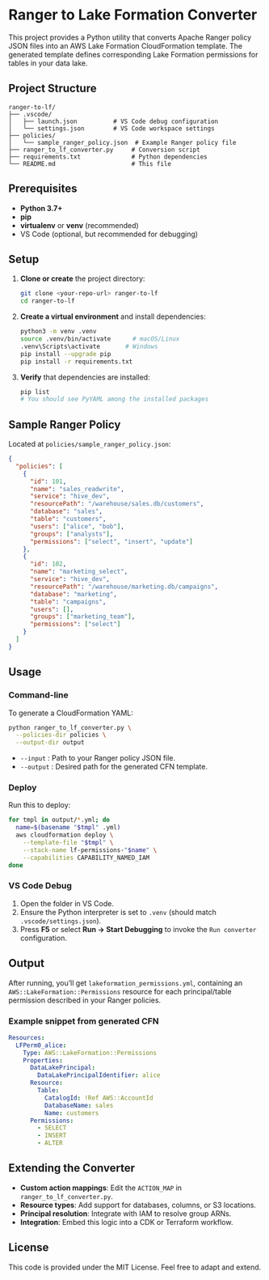 # Ranger to Lake Formation Converter

This project provides a Python utility that converts Apache Ranger policy JSON files into an AWS Lake Formation CloudFormation template. The generated template defines corresponding Lake Formation permissions for tables in your data lake.

## Project Structure

```
ranger-to-lf/
├── .vscode/
│   ├── launch.json          # VS Code debug configuration
│   └── settings.json        # VS Code workspace settings
├── policies/
│   └── sample_ranger_policy.json  # Example Ranger policy file
├── ranger_to_lf_converter.py     # Conversion script
├── requirements.txt              # Python dependencies
└── README.md                     # This file
```

## Prerequisites

* **Python 3.7+**
* **pip**
* **virtualenv** or **venv** (recommended)
* VS Code (optional, but recommended for debugging)

## Setup

1. **Clone or create** the project directory:

   ```bash
   git clone <your-repo-url> ranger-to-lf
   cd ranger-to-lf
   ```

2. **Create a virtual environment** and install dependencies:

   ```bash
   python3 -m venv .venv
   source .venv/bin/activate      # macOS/Linux
   .venv\Scripts\activate       # Windows
   pip install --upgrade pip
   pip install -r requirements.txt
   ```

3. **Verify** that dependencies are installed:

   ```bash
   pip list
   # You should see PyYAML among the installed packages
   ```

## Sample Ranger Policy

Located at `policies/sample_ranger_policy.json`:

```json
{
  "policies": [
    {
      "id": 101,
      "name": "sales_readwrite",
      "service": "hive_dev",
      "resourcePath": "/warehouse/sales.db/customers",
      "database": "sales",
      "table": "customers",
      "users": ["alice", "bob"],
      "groups": ["analysts"],
      "permissions": ["select", "insert", "update"]
    },
    {
      "id": 102,
      "name": "marketing_select",
      "service": "hive_dev",
      "resourcePath": "/warehouse/marketing.db/campaigns",
      "database": "marketing",
      "table": "campaigns",
      "users": [],
      "groups": ["marketing_team"],
      "permissions": ["select"]
    }
  ]
}
```

## Usage

### Command-line

To generate a CloudFormation YAML:

```bash
python ranger_to_lf_converter.py \
  --policies-dir policies \
  --output-dir output

```

* `--input`  : Path to your Ranger policy JSON file.
* `--output` : Desired path for the generated CFN template.


### Deploy

Run this to deploy:

```bash
for tmpl in output/*.yml; do
  name=$(basename "$tmpl" .yml)
  aws cloudformation deploy \
    --template-file "$tmpl" \
    --stack-name lf-permissions-"$name" \
    --capabilities CAPABILITY_NAMED_IAM
done


```


### VS Code Debug

1. Open the folder in VS Code.
2. Ensure the Python interpreter is set to `.venv` (should match `.vscode/settings.json`).
3. Press **F5** or select **Run → Start Debugging** to invoke the `Run converter` configuration.

## Output

After running, you’ll get `lakeformation_permissions.yml`, containing an `AWS::LakeFormation::Permissions` resource for each principal/table permission described in your Ranger policies.

### Example snippet from generated CFN

```yaml
Resources:
  LFPerm0_alice:
    Type: AWS::LakeFormation::Permissions
    Properties:
      DataLakePrincipal:
        DataLakePrincipalIdentifier: alice
      Resource:
        Table:
          CatalogId: !Ref AWS::AccountId
          DatabaseName: sales
          Name: customers
      Permissions:
        - SELECT
        - INSERT
        - ALTER
```

## Extending the Converter

* **Custom action mappings**: Edit the `ACTION_MAP` in `ranger_to_lf_converter.py`.
* **Resource types**: Add support for databases, columns, or S3 locations.
* **Principal resolution**: Integrate with IAM to resolve group ARNs.
* **Integration**: Embed this logic into a CDK or Terraform workflow.

## License

This code is provided under the MIT License. Feel free to adapt and extend.
